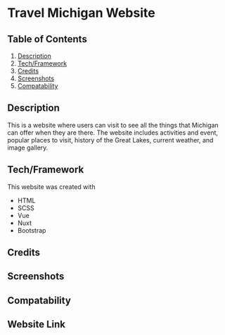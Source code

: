 # Travel Michigan Website

## Table of Contents
1. [Description](#description)
2. [Tech/Framework](#techframework)
3. [Credits](#credits)
4. [Screenshots](#screenshots)
5. [Compatability](#compatability)

## Description
This is a website where users can visit to see all the things that Michigan can offer when they are there. The website includes activities and event, popular places to visit, history of the Great Lakes, current weather, and image gallery.

## Tech/Framework
This website was created with 
- HTML
- SCSS
- Vue
- Nuxt
- Bootstrap

## Credits
## Screenshots

## Compatability

## Website Link

